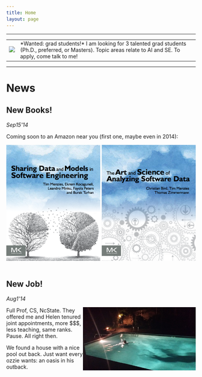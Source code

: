 ```yaml
---
title: Home
layout: page
---
```


 
<hr>
<table>
<tr><td valign=center>
<img src="http://pbs.twimg.com/profile_images/434188416268251136/5BvzppBK_normal.jpeg"></td><td>
*Wanted: grad students!* I am looking for 3 talented grad students (Ph.D., preferred, or Masters). Topic areas relate to AI and SE. To apply,  come talk to me! 
</td></tr></table>
<hr>

# News

## New Books!

_Sep15'14_

Coming soon to an Amazon near you (first one, maybe even in 2014):

<center>
<img class=stand  width=250 src="img/shareBookCover.png">
<img class=stand  width=250 src="img/asdbookCover.png">

</center>
<br clear=all>

##  New Job!

_Aug1'14_

<img class=stand align=right width=300 src="img/pool.png">



Full Prof, CS, NcState. They offered me and Helen tenured joint appointments,  more $$$, less teaching, same ranks. Pause. All right then.  



We found a house with a nice pool out back. Just want every ozzie wants:  an oasis in his outback.<br clear=all>

